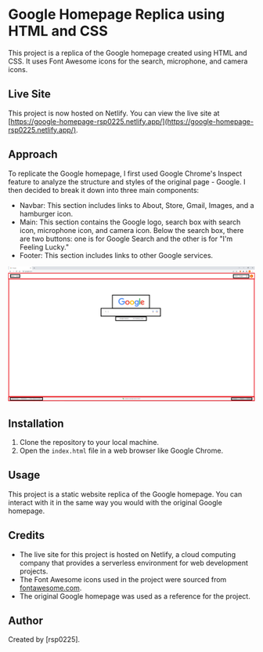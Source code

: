 # Google Homepage Replica using HTML and CSS

This project is a replica of the Google homepage created using HTML and CSS. It uses Font Awesome icons for the search, microphone, and camera icons.

## Live Site

This project is now hosted on Netlify. You can view the live site at [https://google-homepage-rsp0225.netlify.app/](https://google-homepage-rsp0225.netlify.app/).

## Approach
To replicate the Google homepage, I first used Google Chrome's Inspect feature to analyze the structure and styles of the original page - Google. I then decided to break it down into three main components: 

- Navbar: This section includes links to About, Store, Gmail, Images, and a hamburger icon.
- Main: This section contains the Google logo, search box with search icon, microphone icon, and camera icon. Below the search box, there are two buttons: one is for Google Search and the other is for "I'm Feeling Lucky."
- Footer: This section includes links to other Google services.

![This screenshot shows how I broke down the Google homepage into three main components](Breakdown.png)

## Installation

1. Clone the repository to your local machine.
2. Open the `index.html` file in a web browser like Google Chrome.

## Usage

This project is a static website replica of the Google homepage. You can interact with it in the same way you would with the original Google homepage.

## Credits

- The live site for this project is hosted on Netlify, a cloud computing company that provides a serverless environment for web development projects.
- The Font Awesome icons used in the project were sourced from [fontawesome.com](https://fontawesome.com).
- The original Google homepage was used as a reference for the project.

## Author

Created by [rsp0225].
